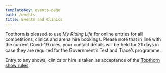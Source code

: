 ```yaml
---
templateKey: events-page
path: /events
title: Events and Clinics
---
```

Topthorn is pleased to use *My Riding Life* for online entries for all competitions, clinics and arena hire bookings.  Please note that in line with the current Covid-19 rules, your contact details will be held for 21 days in case they are required for the Government’s Test and Trace’s programme.

Entry to any shows, clinics or hire is taken as acceptance of the [Topthorn show rules](/show-rules.pdf).